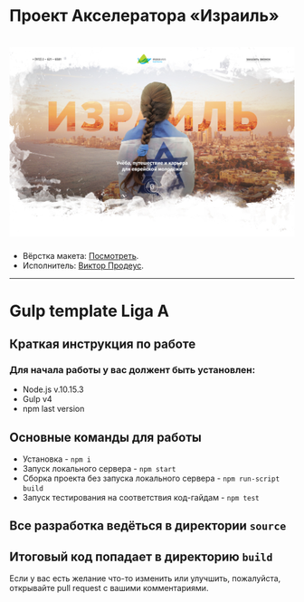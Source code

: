 # Проект Акселератора «Израиль»
# ![Image of project «Израиль»](https://github.com/ViktorProdeus/israel/blob/master/izrael.jpg)

* Вёрстка макета: [Посмотреть](https://viktorprodeus.github.io/israel/build/).  
* Исполнитель: [Виктор Продеус](https://up.htmlacademy.ru/adaptive/16/user/814599).
---

# Gulp template Liga A
## Краткая инструкция по работе
### Для начала работы у вас должент быть установлен:
* Node.js v.10.15.3
* Gulp v4
* npm last version
## Основные команды для работы
* Установка - `npm i`
* Запуск локального сервера - `npm start`
* Сборка проекта без запуска локального сервера - `npm run-script build`
* Запуск тестирования на соответствия код-гайдам - `npm test`

## Все разработка ведёться в директории `source`
## Итоговый код попадает в директорию `build`

Если у вас есть желание что-то изменить или улучшить, пожалуйста, открывайте pull request с вашими комментариями.
